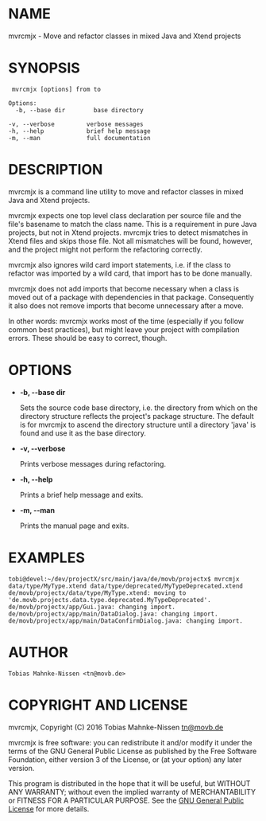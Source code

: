 # NAME

mvrcmjx - Move and refactor classes in mixed Java and Xtend projects

# SYNOPSIS

     mvrcmjx [options] from to

    Options:
      -b, --base dir        base directory

    -v, --verbose         verbose messages
    -h, --help            brief help message
    -m, --man             full documentation

# DESCRIPTION

mvrcmjx is a command line utility to move and refactor classes in mixed Java
and Xtend projects.

mvrcmjx expects one top level class declaration per source file and the file's
basename to match the class name. This is a requirement in pure Java projects,
but not in Xtend projects. mvrcmjx tries to detect mismatches in Xtend files
and skips those file. Not all mismatches will be found, however, and the
project might not perform the refactoring correctly.

mvrcmjx also ignores wild card import statements, i.e. if the class to refactor
was imported by a wild card, that import has to be done manually.

mvrcmjx does not add imports that become necessary when a class is moved out of
a package with dependencies in that package. Consequently it also does not
remove imports that become unnecessary after a move.

In other words: mvrcmjx works most of the time (especially if you follow common
best practices), but might leave your project with compilation errors. These
should be easy to correct, though.

# OPTIONS

- **-b, --base dir**

    Sets the source code base directory, i.e. the directory from which on the
    directory structure reflects the project's package structure. The default is
    for mvrcmjx to ascend the directory structure until a directory 'java' is
    found and use it as the base directory.

- **-v, --verbose**

    Prints verbose messages during refactoring.

- **-h, --help**

    Prints a brief help message and exits.

- **-m, --man**

    Prints the manual page and exits.

# EXAMPLES

    tobi@devel:~/dev/projectX/src/main/java/de/movb/projectx$ mvrcmjx data/type/MyType.xtend data/type/deprecated/MyTypeDeprecated.xtend
    de/movb/projectx/data/type/MyType.xtend: moving to 'de.movb.projects.data.type.deprecated.MyTypeDeprecated'.
    de/movb/projectx/app/Gui.java: changing import.
    de/movb/projectx/app/main/DataDialog.java: changing import.
    de/movb/projectx/app/main/DataConfirmDialog.java: changing import.

# AUTHOR

    Tobias Mahnke-Nissen <tn@movb.de>

# COPYRIGHT AND LICENSE

mvrcmjx, Copyright (C) 2016 Tobias Mahnke-Nissen <tn@movb.de>

mvrcmjx is free software: you can redistribute it and/or modify it under
the terms of the GNU General Public License as published by the Free Software
Foundation, either version 3 of the License, or (at your option) any later
version.

This program is distributed in the hope that it will be useful, but WITHOUT ANY
WARRANTY; without even the implied warranty of MERCHANTABILITY or FITNESS FOR A
PARTICULAR PURPOSE. See the
[GNU General Public License](http://www.gnu.org/licenses/) for more details.
